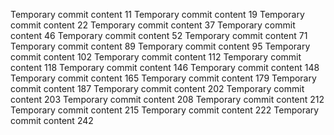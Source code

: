 Temporary commit content 11
Temporary commit content 19
Temporary commit content 22
Temporary commit content 37
Temporary commit content 46
Temporary commit content 52
Temporary commit content 71
Temporary commit content 89
Temporary commit content 95
Temporary commit content 102
Temporary commit content 112
Temporary commit content 118
Temporary commit content 146
Temporary commit content 148
Temporary commit content 165
Temporary commit content 179
Temporary commit content 187
Temporary commit content 202
Temporary commit content 203
Temporary commit content 208
Temporary commit content 212
Temporary commit content 215
Temporary commit content 222
Temporary commit content 242

